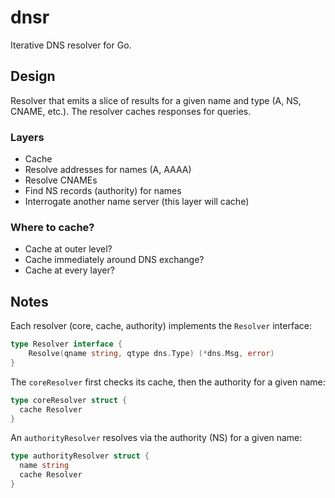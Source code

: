 # dnsr

Iterative DNS resolver for Go.

## Design

Resolver that emits a slice of results for a given name and type (A, NS, CNAME, etc.). The resolver caches responses for queries.

### Layers

- Cache
- Resolve addresses for names (A, AAAA)
- Resolve CNAMEs
- Find NS records (authority) for names
- Interrogate another name server (this layer will cache)

### Where to cache?

- Cache at outer level?
- Cache immediately around DNS exchange?
- Cache at every layer?


## Notes

Each resolver (core, cache, authority) implements the `Resolver` interface:

```go
type Resolver interface {
	Resolve(qname string, qtype dns.Type) (*dns.Msg, error)
}
```

The `coreResolver` first checks its cache, then the authority for a given name:

```go
type coreResolver struct {
  cache Resolver
}
```

An `authorityResolver` resolves via the authority (NS) for a given name:

```go
type authorityResolver struct {
  name string
  cache Resolver
}
```
